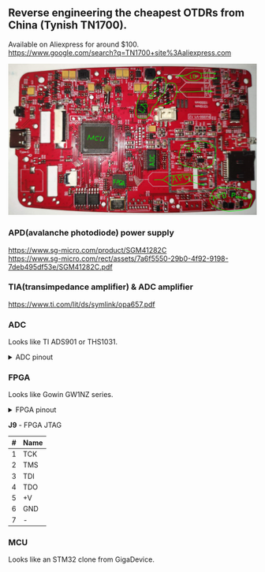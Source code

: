 ## Reverse engineering the cheapest OTDRs from China (Tynish TN1700).

Available on Aliexpress for around $100.<br>
https://www.google.com/search?q=TN1700+site%3Aaliexpress.com

![PCB](img/TN1700_pcb_2.png "PCB TN1700")

### APD(avalanche photodiode) power supply
https://www.sg-micro.com/product/SGM41282C<br>
https://www.sg-micro.com/rect/assets/7a6f5550-29b0-4f92-9198-7deb495df53e/SGM41282C.pdf<br>

### TIA(transimpedance amplifier) & ADC amplifier
https://www.ti.com/lit/ds/symlink/opa657.pdf

### ADC
Looks like TI ADS901 or THS1031.

<details>
<summary>ADC pinout</summary>

| Pin # | Name | FPGA pin # || Pin # | Name | FPGA pin # |
|-------|------|-----------|-|-------|------|------------|
| 1  | +VS    |       || 28 | +VS   |  |
| 2  | LVDD   |       || 27 | IN    | R19->TIA |
| 3  | D0 LSB |   23  || 26 | CM    |  |
| 4  | D1     |   22  || 25 | LnBy  |  |
| 5  | D2     |   21  || 24 | REFB  | C7->GND; C5->... |
| 6  | D3     |   20  || 23 | NC    | R23->GND; R22->... |
| 7  | D4     |   19  || 22 | REFT  | C3->GND |
| 8  | D5     |   18  || 21 | LpBy  | R11 DNI |
| 9  | D6     |   17  || 20 | GND   |  |
| 10 | D7     |   16  || 19 | GND   |  |
| 11 | D8     |   15  || 18 | +VS   |  |
| 12 | D9 MSB |   14  || 17 | Pwrdn | R5->GND |
| 13 | GND    |       || 16 | _OE_  | R4->GND |
| 14 | GND    |       || 15 | CLK   | 13 |

</details>

### FPGA
Looks like Gowin GW1NZ series.

<details>
<summary>FPGA pinout</summary>

| #| Name | to Dev | to Pin |
|--|------|--------|--------|
| 1| Power |  |  |
| 2| Ground |  |  |
| 3| TCK | J9 | 1 |
| 4| TMS | J9 | 2 |
| 5| TDI | J9 | 3 |
| 6|  |  |  |
| 7| TDO | J9 | 4 |
| 8|  |  |  |
| 9|  |  |  |
|10|  |  |  |
|11|  |  |  |
|12| Power |  |  |
|13| ADC_CLK | ADC | 15 |
|14|  | ADC | 12 |
|15|  | ADC | 11 |
|16|  | ADC | 10 |
|17|  | ADC | 9 |
|18|  | ADC | 8 |
|19|  | ADC | 7 |
|20|  | ADC | 6 |
|21|  | ADC | 5 |
|22|  | ADC | 4 |
|23|  | ADC | 3 |
|24|  |  |  |
|25| Power |  |  |
|26| Ground |  |  |
|27|  |  |  |
|28|  |  |  |
|29|  |  |  |
|30|  |  |  |
|31|  |  |  |
|32|  |  |  |
|33|  |  |  |
|34|  |  |  |
|35|  |  |  |
|36| Power |  |  |
|37| Power |  |  |
|38|  |  |  |
|39|  |  |  |
|40|  |  |  |
|41|  |  |  |
|42|  |  |  |
|43|  |  |  |
|44|  |  |  |
|45|  |  |  |
|46|  |  |  |
|47|  |  |  |
|48|  |  |  |

</details>

**J9** - FPGA JTAG

| #| Name |
|--|------|
| 1| TCK |
| 2| TMS |
| 3| TDI |
| 4| TDO |
| 5| +V |
| 6| GND |
| 7| - |

### MCU
Looks like an STM32 clone from GigaDevice.
